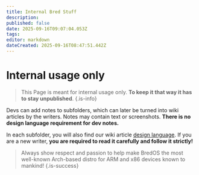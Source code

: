 ```yaml
---
title: Internal Bred Stuff
description: 
published: false
date: 2025-09-16T09:07:04.053Z
tags: 
editor: markdown
dateCreated: 2025-09-16T08:47:51.442Z
---
```


# Internal usage only
> This Page is meant for internal usage only. **To keep it that way it has to stay unpublished**.
{.is-info}

Devs can add notes to subfolders, which can later be turned into wiki articles by the writers. Notes may contain text or screenshots. **There is no design language requirement for dev notes.**

In each subfolder, you will also find our wiki article [design language](/en/internal-bred-stuff/design-language). If you are a new writer, **you are required to read it carefully and follow it strictly!**

> Always show respect and passion to help make BredOS the most well-known Arch-based distro for ARM and x86 devices known to mankind!
{.is-success}
